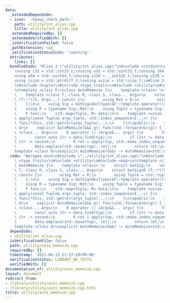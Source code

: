 ```yaml
---
data:
  _extendedDependsOn:
  - icon: ':heavy_check_mark:'
    path: utility/int_alias.cpp
    title: utility/int_alias.cpp
  _extendedRequiredBy: []
  _extendedVerifiedWith: []
  _isVerificationFailed: false
  _pathExtension: cpp
  _verificationStatusIcon: ':warning:'
  attributes:
    links: []
  bundledCode: "#line 2 \"utility/int_alias.cpp\"\n#include <cstdint>\n#include <cstddef>\n\
    \nusing i32 = std::int32_t;\nusing u32 = std::uint32_t;\nusing i64 = std::int64_t;\n\
    using u64 = std::uint64_t;\nusing i128 = __int128_t;\nusing u128 = __uint128_t;\n\
    using isize = std::ptrdiff_t;\nusing usize = std::size_t;\n#line 3 \"utility/auto_memoize.cpp\"\
    \n#include <tuple>\n#include <type_traits>\n#include <utility>\n#include <map>\n\
    \ntemplate <class F>\nclass AutoMemoize {\n    template <class> \n    struct GetSig;\n\
    \    template <class T, class R, class S, class... Args>\n    struct GetSig<R\
    \ (T::*)(S, Args...) const> {\n        using Ret = R;\n        using Tuple = std::tuple<Args...>;\n\
    \    };\n\n    using Sig = GetSig<decltype(&F::template operator()<AutoMemoize<F>&>)>;\n\
    \    using R = typename Sig::Ret;\n    using Tuple = typename Sig::Tuple;\n\n\
    \    F func;\n    std::map<Tuple, R> data;\n\n    template <usize... I>\n    R\
    \ apply(const Tuple& args_tuple, std::index_sequence<I...>) {\n        return\
    \ func(*this, std::get<I>(args_tuple)...);\n    }\n\npublic:\n    template <class\
    \ G>\n    explicit AutoMemoize(G&& g): func(std::forward<G>(g)) { }\n\n    template\
    \ <class... Args>\n    R operator () (Args&&... args) {\n        Tuple tup(std::forward<Args>(args)...);\n\
    \        const auto itr = data.find(tup);\n        if (itr != data.end()) return\
    \ itr -> second;\n        R ret = apply(tup, std::make_index_sequence<std::tuple_size_v<Tuple>>());\n\
    \        data.emplace(std::move(tup), ret);\n        return ret;\n    }\n};\n\n\
    template <class G>\nexplicit AutoMemoize(G&&) -> AutoMemoize<std::decay_t<G>>;\n"
  code: "#pragma once\n#include \"../utility/int_alias.cpp\"\n#include <tuple>\n#include\
    \ <type_traits>\n#include <utility>\n#include <map>\n\ntemplate <class F>\nclass\
    \ AutoMemoize {\n    template <class> \n    struct GetSig;\n    template <class\
    \ T, class R, class S, class... Args>\n    struct GetSig<R (T::*)(S, Args...)\
    \ const> {\n        using Ret = R;\n        using Tuple = std::tuple<Args...>;\n\
    \    };\n\n    using Sig = GetSig<decltype(&F::template operator()<AutoMemoize<F>&>)>;\n\
    \    using R = typename Sig::Ret;\n    using Tuple = typename Sig::Tuple;\n\n\
    \    F func;\n    std::map<Tuple, R> data;\n\n    template <usize... I>\n    R\
    \ apply(const Tuple& args_tuple, std::index_sequence<I...>) {\n        return\
    \ func(*this, std::get<I>(args_tuple)...);\n    }\n\npublic:\n    template <class\
    \ G>\n    explicit AutoMemoize(G&& g): func(std::forward<G>(g)) { }\n\n    template\
    \ <class... Args>\n    R operator () (Args&&... args) {\n        Tuple tup(std::forward<Args>(args)...);\n\
    \        const auto itr = data.find(tup);\n        if (itr != data.end()) return\
    \ itr -> second;\n        R ret = apply(tup, std::make_index_sequence<std::tuple_size_v<Tuple>>());\n\
    \        data.emplace(std::move(tup), ret);\n        return ret;\n    }\n};\n\n\
    template <class G>\nexplicit AutoMemoize(G&&) -> AutoMemoize<std::decay_t<G>>;\n"
  dependsOn:
  - utility/int_alias.cpp
  isVerificationFile: false
  path: utility/auto_memoize.cpp
  requiredBy: []
  timestamp: '2021-04-13 21:27:20+09:00'
  verificationStatus: LIBRARY_NO_TESTS
  verifiedWith: []
documentation_of: utility/auto_memoize.cpp
layout: document
redirect_from:
- /library/utility/auto_memoize.cpp
- /library/utility/auto_memoize.cpp.html
title: utility/auto_memoize.cpp
---
```

